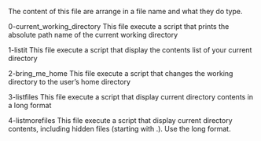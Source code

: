 The content of this file are arrange in a file name and what they do type.

0-current_working_directory
This file execute a script that prints the absolute path name of the current working directory

1-listit
This file execute a script that display the contents list of your current directory

2-bring_me_home
This file execute a script that changes the working directory to the user’s home directory

3-listfiles
This file execute a script that display current directory contents in a long format

4-listmorefiles
This file execute a script that display current directory contents, including hidden files (starting with .). Use the long format.